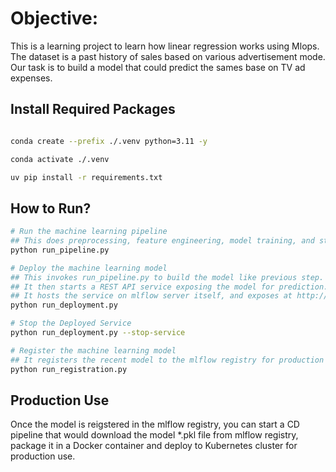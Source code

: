 # Objective:
This is a learning project to learn how linear regression works using Mlops. The dataset is a past history of sales based on various advertisement mode. Our task is to build a model that could predict the sames base on TV ad expenses.

## Install Required Packages
```bash

conda create --prefix ./.venv python=3.11 -y

conda activate ./.venv

uv pip install -r requirements.txt


```

## How to Run?

```bash
# Run the machine learning pipeline
## This does preprocessing, feature engineering, model training, and storing the model in mlflow artifacts store.
python run_pipeline.py

# Deploy the machine learning model
## This invokes run_pipeline.py to build the model like previous step.
## It then starts a REST API service exposing the model for prediction. 
## It hosts the service on mlflow server itself, and exposes at http://localhost:5000/http://localhost:5000/invocations
python run_deployment.py

# Stop the Deployed Service
python run_deployment.py --stop-service

# Register the machine learning model
## It registers the recent model to the mlflow registry for production use.
python run_registration.py

```

## Production Use
Once the model is reigstered in the mlflow registry, you can start a CD pipeline that would download the model *.pkl file from mlflow registry, package it in a Docker container and deploy to Kubernetes cluster for production use.

